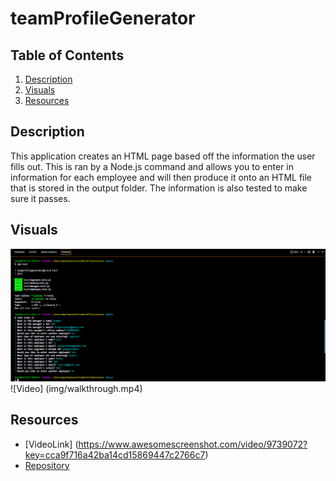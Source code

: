 # teamProfileGenerator


## Table of Contents
1. [Description](#description)
2. [Visuals](#visuals)
3. [Resources](#resources)

## Description
This application creates an HTML page based off the information the user fills out. This is ran by a Node.js command and allows you to enter in information for each employee and will then produce it onto an HTML file that is stored in the output folder. The information is also tested to make sure it passes.


## Visuals
![Team Profile Generator](imgs/terminal.png)
![Video] (img/walkthrough.mp4)



## Resources
- [VideoLink] (https://www.awesomescreenshot.com/video/9739072?key=cca9f716a42ba14cd15869447c2766c7)
- [Repository](https://github.com/selaprivette/teamProfileGenerator)

